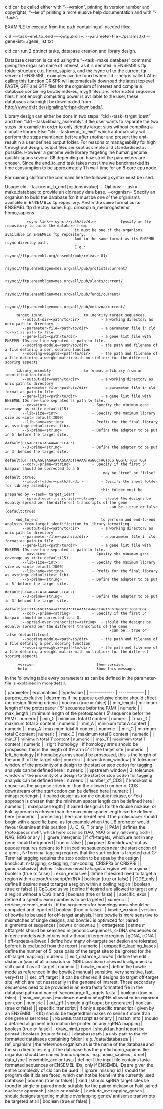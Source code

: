 cld can be called either with “--version”, printing its version number and copyrights, 
“--help” printing a more elusive help documentation and with “--task”. 

EXAMPLE to execute from the path containing all needed files:

cld -—task=end_to_end —-output-dir=. --parameter-file=./params.txt --gene-list=./gene_list.txt		    

cld can run 2 distinct tasks, database creation and 
library design.

Database creation 
	is called using the “--task=make_database” command 
	giving the organism name of interest, as it is denoted in ENSEMBLs ftp folder structure
	e.g. homo_sapiens, and the rsync url to the current ftp server of ENSEMBL, examples 
 	can be found when cld  --help is called. After calling this function CRISPR will 
 	automatically download the latest toplevel FASTA, GFF and GTF files for the organism 
 	of interest and compile a database containing bowtie indexes, mygff files and 
 	reformatted sequence files. If not enough computing power is available to the user, 
 	these databases also might be downloaded from http://www.dkfz.de/signaling/crispr-downloads/. 

Library design
	can either be done in two steps: “cld 
	 --task=target_ident” and then “cld  --task=library_assembly” if the user wants 
 	to separate the two steps for example in order to only identify target sites without 
 	compiling a clonable library. 
 	Else “cld  --task=end_to_end” which automatically will perform the steps mentioned before 
 	after another and present the end-result in a user defined output folder. 
 	For reasons of manageability for high throughput design, output files are kept 
 	as simple and standardised as possible. However a genome wide library targeting 
 	the human genome quickly spans several GB depending on how strict the parameters 
 	are chosen. Since the end_to_end task takes most time we benchmarked its time 
 	consumption to be approximately 1 h wall-time for an 8-core cpu node.
 	

For running cld from the command line the following syntax must be used.

Usage: cld  --task=end_to_end [options=value] ...
Options:
	    --task=<task option>
		 make_database 				to provide an cld ready data base.
		    --organism=<string>		Specify an organism to build the database for.
								    it must be one of the organisms available in ENSEMBLs ftp repository.
								    And in the same format as its ENSEMBL ftp directoy name.
								    E.g.: drosophila_melanogaster or homo_sapiens

		    --rsync-link=<rsync://path/to/dir>	         Specify an ftp repository to build the database from.
								    it must be one of the organisms available in ENSEMBLs ftp repository.
								    And in the same format as its ENSEMBL rsync directoy path.
								    E.g.: 
								    rsync://ftp.ensembl.org/ensembl/pub/release-81/
								    
								    rsync://ftp.ensemblgenomes.org/all/pub/protists/current/

									rsync://ftp.ensemblgenomes.org/all/pub/plants/current/

									rsync://ftp.ensemblgenomes.org/all/pub/fungi/current/
									
									rsync://ftp.ensemblgenomes.org/all/pub/metazoa/current/

		 target_ident 					to identify target sequences.
		    --output-dir=<path/to/dir>			- a working directory as unix path to directory.
		    --parameter-file=<path/to/dir>		- a parameter file in cld format as path to file.
		    --gene-list=<path/to/dir>			- a gene list file with ENSEMBL IDs new-line seprated as path to file.
			--scoring-module=<path/to/dir>		- the path and filename of a file defining a perl scoring function
			--scoring-weights=<path/to/dir>		- the path and filename of a file defining a weight matrix with multipliers for the different scoring aspects

		 library_assembly 				to format a library from an identification folder.
		    --output-dir=<path/to/dir>			- a working directory as unix path to directory.
		    --parameter-file=<path/to/dir>		- a parameter file in cld format as path to file.
		    --gene-list=<path/to/dir>			- a gene list file with ENSEMBL IDs new-line seprated as path to file. 
		    --cov=<int>						- Specify the minimum gene coverage as <int> default(15)
		    --lib-size=<int>				- Specify the maximum library size as <int> default(2000)
		    --lib-name=<string>				- Prefix for the final library as <string> default(test_lib).
		    --5-prime=<string>				- Define the adapter to be put in 5' before the target site.
												default(CTGAGCTCATAGAAGACCTCACC)
		    --3-prime=<string>				- Define the adapter to be put in 3' behind the target site.
								   				default(GTTTTAGAGCTAGAAATAGCAAGTTAAAATAAGGCTAGTCCGTGGGTCTTCGTTCG)
		    --cor-5-prime=<string>			- Specify if the first 5' baspair should be corrected to a G
								   				 may be "true" or "false" default :true.	    
		    --input-folder=<path/to/dir>		- Specify the input folder for library assembly.
								    			this folder must be prepared by --task= target_ident
			--spread-over-transcripts=<string>	- should the designs be equally spread oer the different transcripts of the gene
													-an be : true or false (default:true)

		 end_to_end 							to perform and end-to-end analysis from target identification to library formatting
		    --output-dir=<path/to/dir>			- a working directory as unix path to directory.
		    --parameter-file=<path/to/dir>		- a parameter file in cld format as path to file.
		    --gene-list=<path/to/dir>			- a gene list file with ENSEMBL IDs new-line seprated as path to file. 
		    --cov=<int>						- Specify the minimum gene coverage as <int> default(15)
		    --lib-size=<int>				- Specify the maximum library size as <int> default(2000)
		    --lib-name=<string>				- Prefix for the final library as <string> default(test_lib).
		    --5-prime=<string>				- Define the adapter to be put in 5' before the target site.
								    			default(CTGAGCTCATAGAAGACCTCACC)
		    --3-prime=<string>				- Define the adapter to be put in 3' behind the target site.
								    			default(GTTTTAGAGCTAGAAATAGCAAGTTAAAATAAGGCTAGTCCGTGGGTCTTCGTTCG)
		    --cor-5-prime=<string>			- Specify if the first 5' baspair should be corrected to a G.
			--spread-over-transcripts=<string>	- should the designs be equally spread oer the different transcripts of the gene
													-can be : true or false (default:true)
			--scoring-module=<path/to/dir>		- the path and filename of a file defining a perl scoring function
			--scoring-weights=<path/to/dir>		- the path and filename of a file defining a weight matrix with multipliers for the different scoring aspects

	    --version							- Show version.
	    --help								- Show this message.
	    
	    

In the following table every parameters as can be defined in the parameter-file is explained in more detail.

| parameter | explanations | type/value |
| ------------- | ------------- |
| purpose_exclusive	|	determins if the pupose exclusive choice should effect the design filtering criteria	|	boolean (true or false) |
| min_length	|	minimum length of the protospacer ( 5' sequence befor the PAM)	|	numeric |
| max_length	|	minimum length of the protospacer ( 5' sequence befor the PAM)	|	numeric |
| min_G	|	minimum total G content	|	numeric |
| max_G	|	maximum total G content	|	numeric |
| min_A	|	minimum total A content	|	numeric |
| max_A	|	maximum total A content	|	numeric |
| min_C	|	minimum total C content	|	numeric |
| max_C	|	maximum total C content	|	numeric |
| min_T	|	minimum total T content	|	numeric |
| max_T	|	maximum total T content	|	numeric |
| right_homology	|	if homology arms should be prosposed, this is the length of the arm 5' of the target site	|	numeric |
| left_homology	|	if homology arms should be prosposed, this is the length of the arm 3' of the target site	|	numeric |
| downstream_window	|	5' tolerance window of the proximity of a design to the start or stop codon for tagging analysis can be defined here 	|	numeric |
| upstream_window	|	3' tolerance window of the proximity of a design to the start or stop codon for tagging analysis can be defined here 	|	numeric |
| number_of_CDS	|	if knockout is chosen as the purpose criterium, than the allowed number of CDS downstream of the start codon can be defined here	|	numeric |
| minspacerlength	|	if paired design as for the double nickase, or FokI approach is chosen than the minimum spacer length can be defined here	|	numeric |
| maxspacerlength	|	if paired design as for the double nickase, or FokI approach is chosen than the maximum spacer length can be defined here	|	numeric |
| preceding	|	here can be defined if the protospacer should begin with a specific base, as for example when the U6 promotor would favour Guanine at this position	|	A, C, G, T or any |
| PAM	|	defines the Protospacer motif, which here ccan be NAG, NGG or any (allowing both)	|	NAG, NGG or any |
| ignore_intergenic	|	if off-targets, which are not in any gene should be ignored	|	true or false |
| purpose	|	Knockdown/-out as pupose requires designs to hit in coding sequences near the start codon of a gene , N-Terminal tagging requires that the start codon is targeted and C-Terminal tagging requires the stop codon to be span by the design	|	knockout, n-tagging, c-tagging, non-coding, CRISPRa or CRISPRi |
| gene_exclusive	|	define if desired need to target a region within a gene	|	boolean (true or false) |
| exon_exclusive	|	define if desired need to target a region within a exon/transcript/mRNA	|	boolean (true or false) |
| CDS_only	|	define if desired need to target a region within a coding region	|	boolean (true or false) |
| CpG_exclusive	|	define if desired are allowed to target only a region without a CpG island	|	boolean (true or false) |
| specific_exon	|	define if a specific exon number is to be targeted	|	numeric |
| retrieve_recomb_matrix	|	if the sequences for homology arms should be computed and reported	|	boolean (true or false) |
| bowtie_version	|	version of bowtie to be used for off-target analysis. Here bowtie is more sensitive to mismatches of single designs, and bowtie2 is optimized for paired alignments of sequences 	|	bowtie or bowtie2 |
| offtargetdb	|	define if offtargets should be searched in genomic sequences, c-DNA sequences or in gene models with introns but withoout intergenic regions	|	gDNA, cDNA |
| off-targets-allowed	|	define how many off-targets per design are tolerated before it is excluded from the report	|	numeric |
| unspecific_leading_bases	|	define the number of 5' base pairs of the target site to be ignored for the off-target mapping	|	numeric |
| edit_distance_allowed	|	define the edit distance (sum of all mismatch or INDEL positions) allowed in alignment to still count it as off-target	|	numeric |
| bowtie_mode	|	define the bowtie mode as referenced in the bowtie2 manual	|	sensitive, very sensitive, fast, very-fast |
| sec_off_target	|	it can be checked if designs do target off-target site, which are not nessecarily in the genome of interest. Those secondary sequences need to be provided in an extra fasta formatted file in the database path and named 'secondary_off_targets.fasta' 	|	boolean (true or false) |
| max_per_exon	|	maximum number of sgRNA allowed to be reported per exon	|	numeric |
| out_gff	|	should a gff ouput be generated	|	boolean (true or false) |
| specific_transcript	|	if only a specific transcript ( given by an ENSEMBL TR ID) should be targetedthis makes no sense if more than one gene is searched	|	ENSEMBL transcript ID or any |
| match_info	|	should a detailed alignment information be printed on any sgRNA mapping	|	boolean (true or false) |
| draw_html_report	|	should an html report be printed	|	boolean (true or false) |
| databasepath	|	a unix path to the cld formatted databases containing folder	|	e.g. /data/databases/ |
| ref_organism	|	the reference organism as in the name of the database and the sub directories e.g. if the database has the prefix homo_sapiens the organism should be named homo sapiens	|	e.g. homo_sapiens , dmel
| data_type	|	ensemble_acc or fasta	|	define if the input file contains fasta formatted sequences or ENSEMBL IDs, only if ENSEMBL IDs are given the entire complexity of cld can be used |
| ignore_missing_id	|	should the program die if ids are faced, which can not be found int the currently used database	|	boolean (true or false) |
| kind	|	should sgRNA target sites be found in single or paired mode suitable for the paired nickase or FokI paired nuclease approach	|	single or double |
| exclude_overlapping_genes	|	should designs targeting multiple overlapping genes/ antisense transcripts be targeted at all	|	boolean (true or false) |
